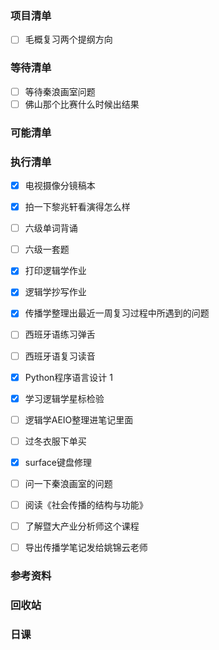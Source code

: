 ### 项目清单

- [ ] 毛概复习两个提纲方向

  

### 等待清单

- [ ] 等待秦浪画室问题
- [ ] 佛山那个比赛什么时候出结果

### 可能清单



### 执行清单

- [x] 电视摄像分镜稿本

- [x] 拍一下黎兆轩看演得怎么样

- [ ] 六级单词背诵

- [ ] 六级一套题

- [x] 打印逻辑学作业

- [x] 逻辑学抄写作业

- [x] 传播学整理出最近一周复习过程中所遇到的问题

- [ ] 西班牙语练习弹舌

- [ ] 西班牙语复习读音

- [x] Python程序语言设计 1

- [x] 学习逻辑学星标检验

- [ ] 逻辑学AEIO整理进笔记里面

- [ ] 过冬衣服下单买

- [x] surface键盘修理

- [ ] 问一下秦浪画室的问题

- [ ] 阅读《社会传播的结构与功能》

- [ ] 了解暨大产业分析师这个课程

- [ ] 导出传播学笔记发给姚锦云老师

  

### 参考资料



### 回收站



### 日课

